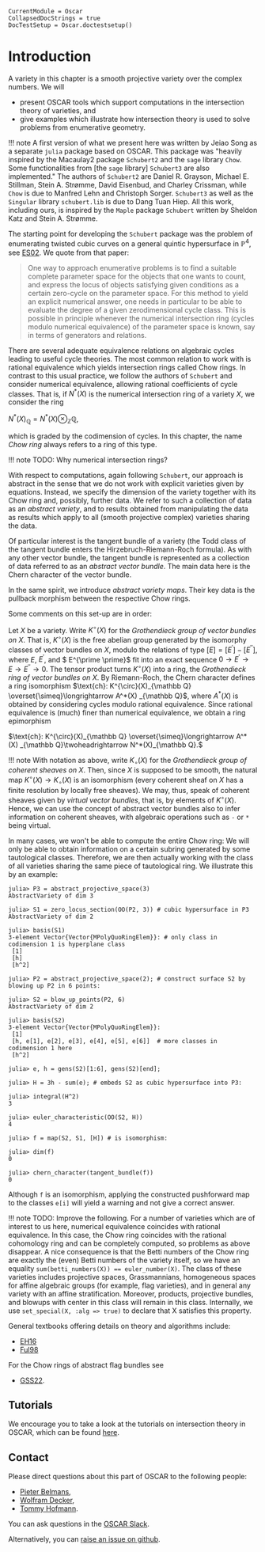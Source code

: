 ```@meta
CurrentModule = Oscar
CollapsedDocStrings = true
DocTestSetup = Oscar.doctestsetup()
```

# Introduction

A variety in this chapter is a smooth projective variety over the complex numbers. We will
- present OSCAR tools which support computations in the intersection theory of varieties, and
- give examples which illustrate how intersection theory is used to solve problems from enumerative geometry.

!!! note
    A first version of what we present here was written by Jeiao Song as a separate `julia` package based on OSCAR.
    This package was "heavily inspired by the Macaulay2 package `Schubert2` and the `sage` library `Chow`.
	Some functionalities from [the `sage` library] `Schubert3` are also implemented."
    The authors of `Schubert2` are Daniel R. Grayson, Michael E. Stillman, Stein A. Strømme, David Eisenbud, and Charley Crissman,
    while `Chow` is due to Manfred Lehn and Christoph Sorger. `Schubert3` as well as the `Singular` library `schubert.lib` is due
    to Dang Tuan Hiep. All this work, including ours, is inspired by the `Maple` package `Schubert` written
    by Sheldon Katz and Stein A. Strømme.

The starting point for developing the `Schubert` package was the problem of enumerating twisted cubic curves
on a general quintic hypersurface in $\mathbb P^4$, see [ES02](@cite). We quote from that paper:

> One way to approach enumerative problems is to find a suitable complete parameter space for the objects that one wants to count, and express the locus of objects satisfying given conditions as a certain zero-cycle on the parameter space. For this method to yield an explicit numerical answer, one needs in particular to be able to evaluate the degree of a given zerodimensional cycle class. This is possible in principle whenever the numerical intersection ring (cycles modulo numerical equivalence) of the parameter space is known, say in terms of generators and relations.

There are several adequate equivalence relations on algebraic cycles leading to useful cycle theories. The most common relation to
work with is rational equivalence which yields intersection rings called Chow rings. In contrast to this usual practice, we follow
the authors of `Schubert` and consider numerical equivalence, allowing rational coefficients of cycle classes. That is, if $N^\ast(X)$
is the numerical intersection ring of a variety $X$, we consider the ring

$N^\ast(X)_{\mathbb Q} = N^\ast(X) \otimes_{\mathbb Z} {\mathbb Q},$

which is graded by the codimension of cycles. In this chapter, the name *Chow ring* always refers to a ring of this type.

!!! note
    TODO: Why numerical intersection rings?

With respect to computations, again following `Schubert`, our approach is abstract in the
sense that we do not work with explicit varieties given by equations. Instead, we specify the
dimension of the variety together with its Chow ring and, possibly, further data. We refer to such
a collection of data as an *abstract variety*, and to results obtained from manipulating
the data as results which apply to all (smooth projective complex) varieties sharing the data. 

Of particular interest is the tangent bundle of a variety (the Todd class of the
tangent bundle enters the Hirzebruch-Riemann-Roch formula). As with any other vector bundle,
the tangent bundle is represented as a collection of data referred to as an *abstract vector bundle*.
The main data here is the Chern character of the vector bundle.

In the same spirit, we introduce  *abstract variety maps*. Their key data is the pullback 
morphism between the respective Chow rings.

Some comments on this set-up are in order:

Let $X$ be a variety. Write $K^{\circ}(X)$  for the *Grothendieck group of vector bundles on $X$*. That is,
$K^{\circ} (X)$ is the free abelian group generated by the isomorphy classes of vector bundles on $X$,
modulo the relations of type $[E]=[E^{\prime}]-[E^{\prime \prime}]$, where $E$, $E^\prime$, and
$ E^{\prime \prime}$ fit into an exact sequence
$0\rightarrow E^\prime \rightarrow E \rightarrow E^{\prime \prime} \rightarrow 0$.
The tensor product turns $K^{\circ}(X)$ into a ring,  the *Grothendieck ring of vector bundles on $X$*.
By Riemann-Roch, the Chern character defines a ring isomorphism $\text{ch}: K^{\circ}(X)_{\mathbb Q}
\overset{\simeq}\longrightarrow A^*(X) _{\mathbb Q}$, where $A^*(X)$ is obtained by considering cycles
modulo rational equivalence. Since rational equivalence is (much) finer than
numerical equivalence, we obtain a ring epimorphism

$\text{ch}: K^{\circ}(X)_{\mathbb Q}
\overset{\simeq}\longrightarrow A^*(X) _{\mathbb Q}\twoheadrightarrow N^*(X)_{\mathbb Q}.$

!!! note
    With notation as above, write $K_{\circ} (X)$  for the *Grothendieck group of coherent sheaves on $X$*.
    Then, since $X$ is supposed to be smooth, the natural map $K^{\circ} (X)\rightarrow K_{\circ} (X)$ is an isomorphism
	(every coherent sheaf on $X$ has a finite resolution by locally free sheaves). We may, thus, speak of coherent sheaves
	given by *virtual vector bundles*, that is, by elements of $K^{\circ} (X)$. Hence,  we can use the concept of abstract
	vector bundles also to infer information on coherent sheaves, with algebraic operations such as `-` or `*` being virtual.

In many cases, we won't be able to compute the entire Chow ring: We will only be able to obtain information on a certain
subring generated by some tautological classes. Therefore, we are then actually working with the class of all varieties
sharing the same piece of tautological ring. We illustrate this by an example:

```jldoctest
julia> P3 = abstract_projective_space(3)
AbstractVariety of dim 3

julia> S1 = zero_locus_section(OO(P2, 3)) # cubic hypersurface in P3
AbstractVariety of dim 2

julia> basis(S1)
3-element Vector{Vector{MPolyQuoRingElem}}: # only class in codimension 1 is hyperplane class
 [1]
 [h]
 [h^2]

julia> P2 = abstract_projective_space(2); # construct surface S2 by blowing up P2 in 6 points:

julia> S2 = blow_up_points(P2, 6)
AbstractVariety of dim 2

julia> basis(S2)
3-element Vector{Vector{MPolyQuoRingElem}}:
 [1]
 [h, e[1], e[2], e[3], e[4], e[5], e[6]]  # more classes in codimension 1 here
 [h^2]

julia> e, h = gens(S2)[1:6], gens(S2)[end];

julia> H = 3h - sum(e); # embeds S2 as cubic hypersurface into P3:

julia> integral(H^2)
3

julia> euler_characteristic(OO(S2, H))
4

julia> f = map(S2, S1, [H]) # is isomorphism:

julia> dim(f)
0

julia> chern_character(tangent_bundle(f))
0

```

Although `f` is an isomorphism, applying the constructed pushforward map to the classes `e[i]` will
yield a warning and not give a correct answer.

!!! note
    TODO: Improve the following. 
    For a number of varieties which are of interest to us here, numerical equivalence coincides with rational equivalence.
    In this case, the Chow ring coincides with the rational cohomology ring and can be completely computed, so problems
	as above disappear. A nice consequence is that the Betti numbers of the Chow ring are exactly the (even) Betti numbers
	of the variety itself, so we have an equality `sum(betti_numbers(X)) == euler_number(X)`.
	The class of these varieties includes projective spaces, Grassmannians, homogeneous spaces for affine algebraic
	groups (for example, flag varieties), and in general any variety with an affine stratification. Moreover, products,
	projective bundles, and blowups with center in this class will remain in this class. Internally, we use
	`set_special(X, :alg => true)` to declare that X satisfies this property.

General textbooks offering details on theory and algorithms include: 
- [EH16](@cite)
- [Ful98](@cite)

For the Chow rings of abstract flag bundles see 
- [GSS22](@cite).


## Tutorials

We encourage you to take a look at the tutorials on intersection theory in OSCAR,
which can be found [here](https://www.oscar-system.org/tutorials/IntersectionTheory/).


## Contact

Please direct questions about this part of OSCAR to the following
people:
* [Pieter Belmans](https://pbelmans.ncag.info/),
* [Wolfram Decker](https://math.rptu.de/en/wgs/agag/people/head/decker),
* [Tommy Hofmann](https://www.thofma.com/).

You can ask questions in the [OSCAR Slack](https://www.oscar-system.org/community/#slack).

Alternatively, you can [raise an issue on github](https://www.oscar-system.org/community/#how-to-report-issues).
